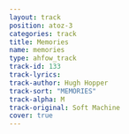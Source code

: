 ```yaml
---
layout: track
position: atoz-3
categories: track
title: Memories
name: memories
type: ahfow_track
track-id: 133
track-lyrics: 
track-author: Hugh Hopper
track-sort: "MEMORIES"
track-alpha: M
track-original: Soft Machine
cover: true
---
```

